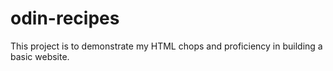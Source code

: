 # odin-recipes
This project is to demonstrate my HTML chops and proficiency in building a basic website.